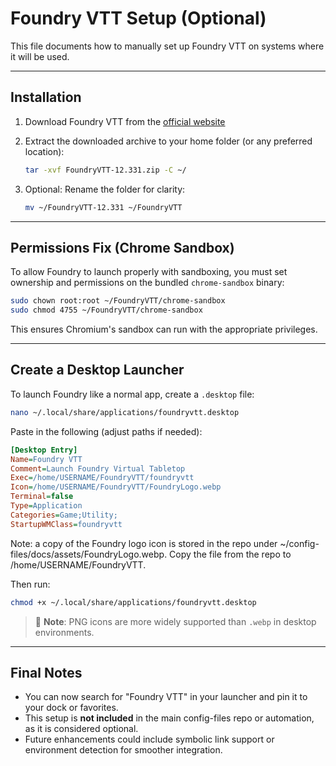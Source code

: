 # Foundry VTT Setup (Optional)

This file documents how to manually set up Foundry VTT on systems where it will be used.

---

## Installation

1. Download Foundry VTT from the [official website](https://foundryvtt.com/)

2. Extract the downloaded archive to your home folder (or any preferred location):

   ```bash
   tar -xvf FoundryVTT-12.331.zip -C ~/
   ```

3. Optional: Rename the folder for clarity:

   ```bash
   mv ~/FoundryVTT-12.331 ~/FoundryVTT
   ```

---

## Permissions Fix (Chrome Sandbox)

To allow Foundry to launch properly with sandboxing, you must set ownership and permissions on the bundled `chrome-sandbox` binary:

```bash
sudo chown root:root ~/FoundryVTT/chrome-sandbox
sudo chmod 4755 ~/FoundryVTT/chrome-sandbox
```

This ensures Chromium's sandbox can run with the appropriate privileges.

---

## Create a Desktop Launcher

To launch Foundry like a normal app, create a `.desktop` file:

```bash
nano ~/.local/share/applications/foundryvtt.desktop
```

Paste in the following (adjust paths if needed):

```ini
[Desktop Entry]
Name=Foundry VTT
Comment=Launch Foundry Virtual Tabletop
Exec=/home/USERNAME/FoundryVTT/foundryvtt
Icon=/home/USERNAME/FoundryVTT/FoundryLogo.webp
Terminal=false
Type=Application
Categories=Game;Utility;
StartupWMClass=foundryvtt
```

Note: a copy of the Foundry logo icon is stored in the repo under ~/config-files/docs/assets/FoundryLogo.webp. Copy the file from the repo to /home/USERNAME/FoundryVTT. 

Then run:

```bash
chmod +x ~/.local/share/applications/foundryvtt.desktop
```

> 📌 **Note**: PNG icons are more widely supported than `.webp` in desktop environments. 

---

## Final Notes

- You can now search for "Foundry VTT" in your launcher and pin it to your dock or favorites.
- This setup is **not included** in the main config-files repo or automation, as it is considered optional.
- Future enhancements could include symbolic link support or environment detection for smoother integration.



